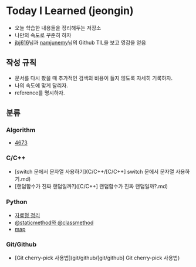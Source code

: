 # Today I Learned (jeongin)

- 오늘 학습한 내용들을 정리해두는 저장소
- 나만의 속도로 꾸준히 하자
- [jbj616](https://github.com/jbj616/TIL)님과 [namjunemy](https://github.com/namjunemy/TIL)님의 Github TIL을 보고 영감을 얻음



## 작성 규칙

- 문서를 다시 봤을 때 추가적인 검색의 비용이 들지 않도록 자세히 기록하자.
- 나의 속도에 맞게 달리자.
- reference를 명시하자.



## 분류

### Algorithm

- [4673](Algorithm/4673.md)



### C/C++

- [switch 문에서 문자열 사용하기](C/C++/[C/C++] switch 문에서 문자열 사용하기.md)
- [랜덤함수가 진짜 랜덤일까?]([C/C++] 랜덤함수가 진짜 랜덤일까?.md)



### Python

- [자료형 정리](https://github.com/mywnajsldkf/TIL/blob/master/Python/자료형.md)
- [@staticmethod와 @classmethod](https://github.com/mywnajsldkf/TIL/blob/master/Python/%40classmethod%EC%99%80%20%40staticmethod%EC%9D%98%20%EC%B0%A8%EC%9D%B4.md)
- [map](https://github.com/mywnajsldkf/TIL/blob/master/Python/Map.md)



### Git/Github

- [Git cherry-pick 사용법](git/github/[git/github] Git cherry-pick 사용법)

